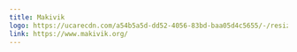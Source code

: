```yaml
---
title: Makivik
logo: https://ucarecdn.com/a54b5a5d-dd52-4056-83bd-baa05d4c5655/-/resize/800x/-/resize/800x/logo_makivik.jpg
link: https://www.makivik.org/
---
```

